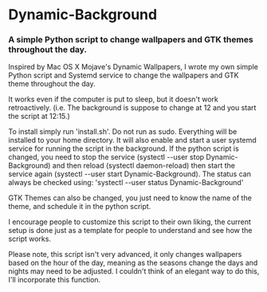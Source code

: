 # Dynamic-Background
### A simple Python script to change wallpapers and GTK themes throughout the day.

Inspired by Mac OS X Mojave's Dynamic Wallpapers, I wrote my own simple Python script and Systemd service to change the wallpapers and GTK theme throughout the day. 

It works even if the computer is put to sleep, but it doesn't work retroactively. (i.e. The background is suppose to change at 12 and you start the script at 12:15.)

To install simply run 'install.sh'. Do not run as sudo. Everything will be installed to your home directory. It will also enable and start a user systemd service for running the script in the background. If the python script is changed, you need to stop the service (systectl --user stop Dynamic-Background) and then reload (systectl daemon-reload) then start the service again (systectl --user start Dynamic-Background). The status can always be checked using: 'systectl --user status Dynamic-Background'

GTK Themes can also be changed, you just need to know the name of the theme, and schedule it in the python script.

I encourage people to customize this script to their own liking, the current setup is done just as a template for people to understand and see how the script works. 

Please note, this script isn't very advanced, it only changes wallpapers based on the hour of the day, meaning as the seasons change the days and nights may need to be adjusted. I couldn't think of an elegant way to do this, I'll incorporate this function. 

